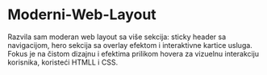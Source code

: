 # Moderni-Web-Layout
Razvila sam moderan web layout sa više sekcija: sticky header sa navigacijom, hero sekcija sa overlay efektom i interaktivne kartice usluga. Fokus je na čistom dizajnu i efektima prilikom hovera za vizuelnu interakciju korisnika, koristeći HTMLL i CSS.
